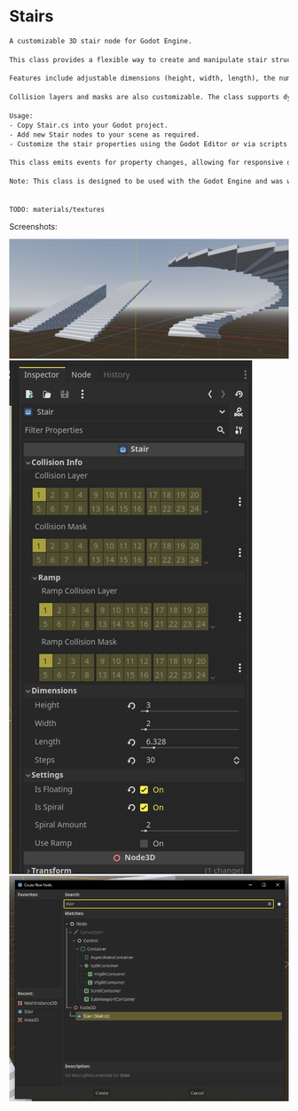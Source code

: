# Stairs

```xml
A customizable 3D stair node for Godot Engine.
 
This class provides a flexible way to create and manipulate stair structures in a 3D environment within the Godot Engine. 
 
Features include adjustable dimensions (height, width, length), the number of steps, and special properties such as floating and spiral configurations. 
 
Collision layers and masks are also customizable. The class supports dynamic updates to its properties, with corresponding visual and physical changes in the scene. 

Usage:
- Copy Stair.cs into your Godot project.
- Add new Stair nodes to your scene as required.
- Customize the stair properties using the Godot Editor or via scripts.
 
This class emits events for property changes, allowing for responsive design and interaction within the game or application.
 
Note: This class is designed to be used with the Godot Engine and was written in Godot 4.2


TODO: materials/textures
```

Screenshots:

![Alt text](/ss1.png?raw=true "Optional Title")
![Alt text](/ss2.png?raw=true "Optional Title")
![Alt text](/ss3.png?raw=true "Optional Title")